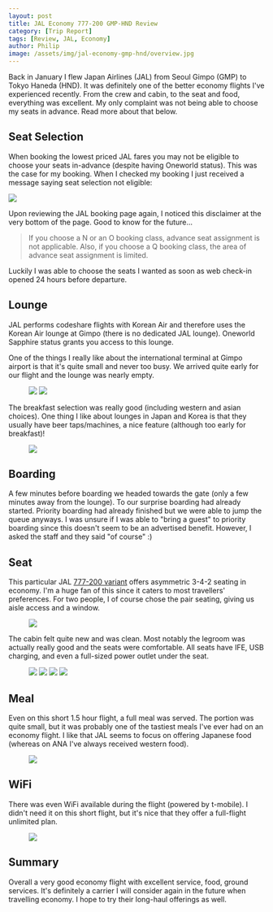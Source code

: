 ```yaml
---
layout: post
title: JAL Economy 777-200 GMP-HND Review
category: [Trip Report]
tags: [Review, JAL, Economy]
author: Philip
image: /assets/img/jal-economy-gmp-hnd/overview.jpg
---
```


Back in January I flew Japan Airlines (JAL) from Seoul Gimpo (GMP) to Tokyo Haneda (HND). It was definitely one of the better economy flights I've experienced recently. From the crew and cabin, to the seat and food, everything was excellent. My only complaint was not being able to choose my seats in advance. Read more about that below.

## Seat Selection
When booking the lowest priced JAL fares you may not be eligible to choose your seats in-advance (despite having Oneworld status). This was the case for my booking. When I checked my booking I just received a message saying seat selection not eligible:

<img src="/assets/img/jal-economy-gmp-hnd/seatselection.png" />

Upon reviewing the JAL booking page again, I noticed this disclaimer at the very bottom of the page. Good to know for the future...

> If you choose a N or an O booking class, advance seat assignment is not applicable. Also, if you choose a Q booking class, the area of advance seat assignment is limited.

Luckily I was able to choose the seats I wanted as soon as web check-in opened 24 hours before departure.

## Lounge
JAL performs codeshare flights with Korean Air and therefore uses the Korean Air lounge at Gimpo (there is no dedicated JAL lounge). Oneworld Sapphire status grants you access to this lounge.

One of the things I really like about the international terminal at Gimpo airport is that it's quite small and never too busy. We arrived quite early for our flight and the lounge was nearly empty.

<figure>
<img src="/assets/img/jal-economy-gmp-hnd/lounge-seating.jpg" />
<img src="/assets/img/jal-economy-gmp-hnd/lounge-seating2.jpg" />
</figure>

The breakfast selection was really good (including western and asian choices). One thing I like about lounges in Japan and Korea is that they usually have beer taps/machines, a nice feature (although too early for breakfast)!

<figure>
<img src="/assets/img/jal-economy-gmp-hnd/lounge-beer.jpg" />
</figure>

## Boarding
A few minutes before boarding we headed towards the gate (only a few minutes away from the lounge). To our surprise boarding had already started. Priority boarding had already finished but we were able to jump the queue anyways. I was unsure if I was able to "bring a guest" to priority boarding since this doesn't seem to be an advertised benefit. However, I asked the staff and they said "of course" :)

## Seat
This particular JAL [777-200 variant](https://www.seatguru.com/airlines/Japan_Airlines/Japan_Airlines_Boeing_777-200ER_D.php) offers asymmetric 3-4-2 seating in economy. I'm a huge fan of this since it caters to most travellers' preferences. For two people, I of course chose the pair seating, giving us aisle access and a window.

<figure>
<a href="https://www.seatguru.com/airlines/Japan_Airlines/Japan_Airlines_Boeing_777-200ER_D.php">
  <img src="/assets/img/jal-economy-gmp-hnd/seatguru.png" class="outline" />
</a>
</figure>

The cabin felt quite new and was clean. Most notably the legroom was actually really good and the seats were comfortable. All seats have IFE, USB charging, and even a full-sized power outlet under the seat.

<figure>
<img src="/assets/img/jal-economy-gmp-hnd/seat.jpg" class="half" />
<img src="/assets/img/jal-economy-gmp-hnd/ife.jpg" class="half" />
<img src="/assets/img/jal-economy-gmp-hnd/window1.jpg" class="half" />
<img src="/assets/img/jal-economy-gmp-hnd/window2.jpg" class="half" />
</figure>

## Meal
Even on this short 1.5 hour flight, a full meal was served. The portion was quite small, but it was probably one of the tastiest meals I've ever had on an economy flight. I like that JAL seems to focus on offering Japanese food (whereas on ANA I've always received western food).

<figure>
<img src="/assets/img/jal-economy-gmp-hnd/meal.jpg" />
</figure>

## WiFi
There was even WiFi available during the flight (powered by t-mobile). I didn't need it on this short flight, but it's nice that they offer a full-flight unlimited plan.

<figure>
<img src="/assets/img/jal-economy-gmp-hnd/wifi.jpg" class="outline" />
</figure>

## Summary
Overall a very good economy flight with excellent service, food, ground services. It's definitely a carrier I will consider again in the future when travelling economy. I hope to try their long-haul offerings as well.
